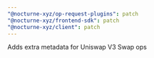 ```yaml
---
"@nocturne-xyz/op-request-plugins": patch
"@nocturne-xyz/frontend-sdk": patch
"@nocturne-xyz/client": patch
---
```


Adds extra metadata for Uniswap V3 Swap ops
